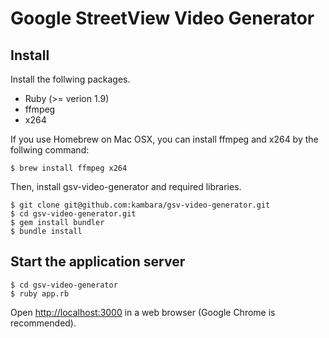 # Google StreetView Video Generator

## Install

Install the follwing packages.

- Ruby (>= verion 1.9)
- ffmpeg
- x264

If you use Homebrew on Mac OSX, you can install ffmpeg and x264 by the follwing command:

    $ brew install ffmpeg x264

Then, install gsv-video-generator and required libraries.

    $ git clone git@github.com:kambara/gsv-video-generator.git
    $ cd gsv-video-generator.git
    $ gem install bundler
    $ bundle install

## Start the application server

    $ cd gsv-video-generator
    $ ruby app.rb

Open [http://localhost:3000](http://localhost:3000) in a web browser (Google Chrome is recommended).
